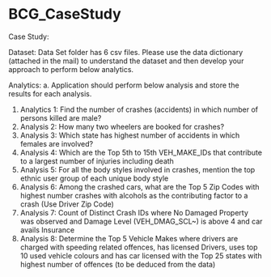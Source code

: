 # BCG_CaseStudy

Case Study:

Dataset:
Data Set folder has 6 csv files. Please use the data dictionary (attached in the mail) to understand the dataset and then develop your approach to perform below analytics.

Analytics: 
a.	Application should perform below analysis and store the results for each analysis.

1.	Analytics 1: Find the number of crashes (accidents) in which number of persons killed are male?
2.	Analysis 2: How many two wheelers are booked for crashes? 
3.	Analysis 3: Which state has highest number of accidents in which females are involved? 
4.	Analysis 4: Which are the Top 5th to 15th VEH_MAKE_IDs that contribute to a largest number of injuries including death
5.	Analysis 5: For all the body styles involved in crashes, mention the top ethnic user group of each unique body style  
6.	Analysis 6: Among the crashed cars, what are the Top 5 Zip Codes with highest number crashes with alcohols as the contributing factor to a crash (Use Driver Zip Code)
7.	Analysis 7: Count of Distinct Crash IDs where No Damaged Property was observed and Damage Level (VEH_DMAG_SCL~) is above 4 and car avails Insurance
8.	Analysis 8: Determine the Top 5 Vehicle Makes where drivers are charged with speeding related offences, has licensed Drivers, uses top 10 used vehicle colours and has car         licensed with the Top 25 states with highest number of offences (to be deduced from the data)
